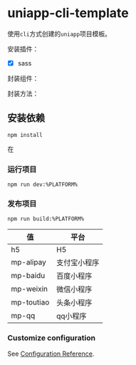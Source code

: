 # uniapp-cli-template
使用`cli`方式创建的`uniapp`项目模板。

安装插件：

-[x] sass

封装组件：

封装方法：


## 安装依赖
```
npm install
```
在
### 运行项目
```
npm run dev:%PLATFORM%
```
### 发布项目
```
npm run build:%PLATFORM%
```

|  值   |平台  |
|  ----  | ----  |
| h5  | H5 |
| mp-alipay  | 支付宝小程序 |
| mp-baidu  | 百度小程序 |
| mp-weixin  | 微信小程序 |
| mp-toutiao  | 头条小程序 |
| mp-qq  | qq小程序 |

### Customize configuration
See [Configuration Reference](https://cli.vuejs.org/config/).
